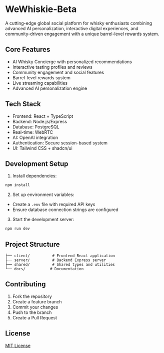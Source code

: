 # WeWhiskie-Beta

A cutting-edge global social platform for whisky enthusiasts combining advanced AI personalization, interactive digital experiences, and community-driven engagement with a unique barrel-level rewards system.

## Core Features

- AI Whisky Concierge with personalized recommendations
- Interactive tasting profiles and reviews
- Community engagement and social features
- Barrel-level rewards system
- Live streaming capabilities
- Advanced AI personalization engine

## Tech Stack

- Frontend: React + TypeScript
- Backend: Node.js/Express
- Database: PostgreSQL
- Real-time: WebRTC
- AI: OpenAI integration
- Authentication: Secure session-based system
- UI: Tailwind CSS + shadcn/ui

## Development Setup

1. Install dependencies:
```bash
npm install
```

2. Set up environment variables:
- Create a `.env` file with required API keys
- Ensure database connection strings are configured

3. Start the development server:
```bash
npm run dev
```

## Project Structure

```
├── client/          # Frontend React application
├── server/          # Backend Express server
├── shared/          # Shared types and utilities
└── docs/           # Documentation
```

## Contributing

1. Fork the repository
2. Create a feature branch
3. Commit your changes
4. Push to the branch
5. Create a Pull Request

## License

[MIT License](LICENSE)
